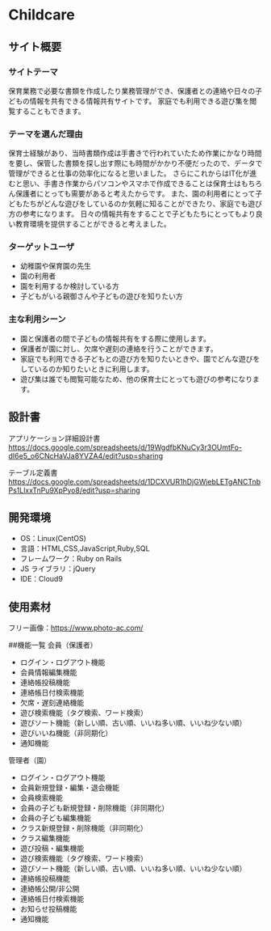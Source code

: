 # Childcare

## サイト概要

### サイトテーマ

保育業務で必要な書類を作成したり業務管理ができ、保護者との連絡や日々の子どもの情報を共有できる情報共有サイトです。
家庭でも利用できる遊び集を閲覧することもできます。

### テーマを選んだ理由

保育士経験があり、当時書類作成は手書きで行われていたため作業にかなり時間を要し、保管した書類を探し出す際にも時間がかかり不便だったので、データで管理ができると仕事の効率化になると思いました。
さらにこれからはIT化が進むと思い、手書き作業からパソコンやスマホで作成できることは保育士はもちろん保護者にとっても需要があると考えたからです。
また、園の利用者にとって子どもたちがどんな遊びをしているのか気軽に知ることができたり、家庭でも遊び方の参考になります。
日々の情報共有をすることで子どもたちにとってもより良い教育環境を提供することができると考えました。

### ターゲットユーザ

- 幼稚園や保育園の先生
- 園の利用者
- 園を利用するか検討している方
- 子どもがいる親御さんや子どもの遊びを知りたい方

### 主な利用シーン
- 園と保護者の間で子どもの情報共有をする際に使用します。
- 保護者が園に対し、欠席や遅刻の連絡を行うことができます。
- 家庭でも利用できる子どもとの遊び方を知りたいときや、園でどんな遊びをしているのか知りたいときに利用します。
- 遊び集は誰でも閲覧可能なため、他の保育士にとっても遊びの参考になります。

## 設計書
アプリケーション詳細設計書  
https://docs.google.com/spreadsheets/d/19WgdfbKNuCy3r3OUmtFo-dI6e5_o6CNcHaVJa8YVZA4/edit?usp=sharing

テーブル定義書  
https://docs.google.com/spreadsheets/d/1DCXVUR1hDjGWjebLETgANCTnbPs1LlxxTnPu9XpPyo8/edit?usp=sharing

## 開発環境

- OS：Linux(CentOS)
- 言語：HTML,CSS,JavaScript,Ruby,SQL
- フレームワーク：Ruby on Rails
- JS ライブラリ：jQuery
- IDE：Cloud9

## 使用素材
フリー画像：https://www.photo-ac.com/

##機能一覧
会員（保護者）
- ログイン・ログアウト機能
- 会員情報編集機能
- 連絡帳投稿機能
- 連絡帳日付検索機能
- 欠席・遅刻連絡機能
- 遊び検索機能（タグ検索、ワード検索）
- 遊びソート機能（新しい順、古い順、いいね多い順、いいね少ない順）
- 遊びいいね機能（非同期化）
- 通知機能

管理者（園）
- ログイン・ログアウト機能
- 会員新規登録・編集・退会機能
- 会員検索機能
- 会員の子ども新規登録・削除機能（非同期化）
- 会員の子ども編集機能
- クラス新規登録・削除機能（非同期化）
- クラス編集機能
- 遊び投稿・編集機能
- 遊び検索機能（タグ検索、ワード検索）
- 遊びソート機能（新しい順、古い順、いいね多い順、いいね少ない順）
- 連絡帳投稿機能
- 連絡帳公開/非公開
- 連絡帳日付検索機能
- お知らせ投稿機能
- 通知機能

